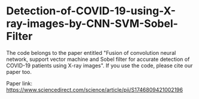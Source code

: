 # Detection-of-COVID-19-using-X-ray-images-by-CNN-SVM-Sobel-Filter
The code belongs to the paper entitled "Fusion of convolution neural network, support vector machine and Sobel filter for accurate detection of COVID-19 patients using X-ray images".
If you use the code, please cite our paper too.

Paper link:
https://www.sciencedirect.com/science/article/pii/S1746809421002196